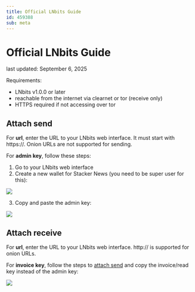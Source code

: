 ```yaml
---
title: Official LNbits Guide
id: 459388
sub: meta
---
```


# Official LNbits Guide

last updated: September 6, 2025

Requirements:

- LNbits v1.0.0 or later
- reachable from the internet via clearnet or tor (receive only)
- HTTPS required if not accessing over tor

## Attach send

For **url**, enter the URL to your LNbits web interface. It must start with https://. Onion URLs are not supported for sending.

For **admin key**, follow these steps:

1. Go to your LNbits web interface
2. Create a new wallet for Stacker News (you need to be super user for this):

![](https://m.stacker.news/107021)

3. Copy and paste the admin key:

![](https://m.stacker.news/107022)

## Attach receive

For **url**, enter the URL to your LNbits web interface. http:// is supported for onion URLs.

For **invoice key**, follow the steps to [attach send](#attach-send) and copy the invoice/read key instead of the admin key:

![](https://m.stacker.news/107024)
